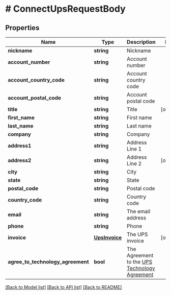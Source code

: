 # # ConnectUpsRequestBody

## Properties

Name | Type | Description | Notes
------------ | ------------- | ------------- | -------------
**nickname** | **string** | Nickname | 
**account_number** | **string** | Account number | 
**account_country_code** | **string** | Account country code | 
**account_postal_code** | **string** | Account postal code | 
**title** | **string** | Title | [optional] 
**first_name** | **string** | First name | 
**last_name** | **string** | Last name | 
**company** | **string** | Company | 
**address1** | **string** | Address Line 1 | 
**address2** | **string** | Address Line 2 | [optional] 
**city** | **string** | City | 
**state** | **string** | State | 
**postal_code** | **string** | Postal code | 
**country_code** | **string** | Country code | 
**email** | **string** | The email address | 
**phone** | **string** | Phone | 
**invoice** | [**UpsInvoice**](UpsInvoice.md) | The UPS invoice | [optional] 
**agree_to_technology_agreement** | **bool** | The Agreement to the [UPS Technology Agreement](https://www.ups.com/assets/resources/media/UTA_with_EUR.pdf) | 

[[Back to Model list]](../../README.md#documentation-for-models) [[Back to API list]](../../README.md#documentation-for-api-endpoints) [[Back to README]](../../README.md)


